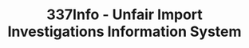 ---
layout: default
bigquery: https://console.cloud.google.com/bigquery?p=patents-public-data&d=usitc_investigations&page=dataset&project=sheets-management-319211
citation: US International Trade Commission 337Info Unfair Import Investigations Information
  System
contributors: US International Trade Comission
cost: None
description: US International Trade Commission 337Info Unfair Import Investigations
  Information System contains data on investigations done under Section 337. Section
  337 declares the infringement of certain statutory intellectual property rights
  and other forms of unfair competition in import trade to be unlawful practices.
  Most Section 337 investigations involve allegations of patent or registered trademark
  infringement.
documentation: FAQ and tutorial available on the site
last_edit: 04/06/2022, 15:59:54
location: https://pubapps2.usitc.gov/337external/
maintained_by: US International Trade Comission
schema_fields:
- teoProceedingInvolved
- internalRemand
- copyrightNumbers
- actualEndDateEvidHear
- investigationTermDate
- patentNumber
- cafcAppeals
- publication_number
- teoIdDueDate
- patentNumbers
- endDateMarkmanHearing
- lastUpdated
- teoIdIssueDate
- targetDate
- investigationNo
- finalDetViolation
- docketNo
- dateCreated
- issueDateOtherNonFinal
- finalDetNoViolation
- finalIdOnViolationIssue
- ouiiAttorney
- scheduledStartDateEvidHear
- dateComplaintFiled
- actualStartDateEvidHear
- startDateMarkmanHearing
- aljAssigned
- complainant
- currentStatus
- gcAttorney
- trademarkNumbers
- title
- respondent
- scheduledEndDateEvidHear
- id
- htsNumbers
- investigationType
- dateOfPublicationFrNotice
- currentActiveALJ
- invUnfairAct
- ouiiParticipation
- teoReliefGranted
- markmanHearing
- finalIdOnViolationDue
shortname: unfair_import_investigations
tags:
- import
- legal
- trade
timeframe: 2008-2021 (prior to 2008 downloadable as a JSON file)
title: 337Info - Unfair Import Investigations Information System
uuid: 2721f5ec-e599-4890-9265-9706719fc71e
---